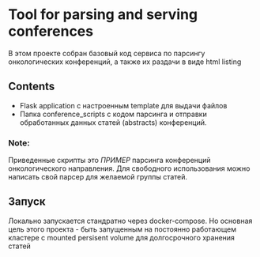# Tool for parsing and serving conferences

В этом проекте собран базовый код сервиса по парсингу онкологических конференций, а также их раздачи в виде html listing

## Contents
 - Flask application с настроенным template для выдачи файлов
 - Папка conference_scripts с кодом парсинга и отправки обработанных данных статей (abstracts) конференций.

### Note: 
Приведенные скрипты это _ПРИМЕР_ парсинга конференций онкологического направления. Для свободного использования можно написать свой парсер для желаемой группы статей.

## Запуск

Локально запускается стандратно через docker-compose. Но основная цель этого проекта - быть запущенным на постоянно работающем кластере с mounted persisent volume для долгосрочного хранения статей